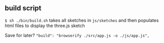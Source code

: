 ## build script

`$ sh ./bin/build.sh` takes all sketches in `js/sketches` and then populates html files to display the three.js sketch


Save for later?
`"build": "browserify ./src/app.js -o ./js/app.js",`
